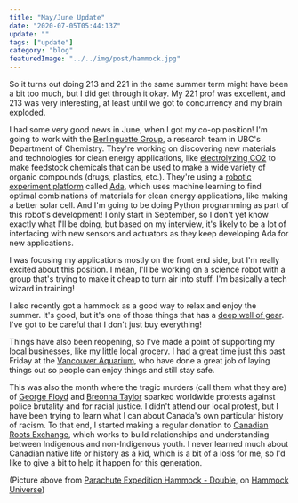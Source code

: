 ```yaml
---
title: "May/June Update"
date: "2020-07-05T05:44:13Z"
update: ""
tags: ["update"]
category: "blog"
featuredImage: "../../img/post/hammock.jpg"
---
```

So it turns out doing 213 and 221 in the same summer term might have been a bit too much, but I did get through it okay. My 221 prof was excellent, and 213 was very interesting, at least until we got to concurrency and my brain exploded.

I had some very good news in June, when I got my co-op position! I'm going to work with the [Berlinguette Group](https://groups.chem.ubc.ca/cberling/), a research team in UBC's Department of Chemistry. They're working on discovering new materials and technologies for clean energy applications, like [electrolyzing CO2](https://pubs.acs.org/doi/10.1021/acsenergylett.9b02356) to make feedstock chemicals that can be used to make a wide variety of organic compounds (drugs, plastics, etc.). They're using a [robotic experiment platform](https://groups.chem.ubc.ca/cberling/research/) called [Ada](https://en.wikipedia.org/wiki/Ada_Lovelace), which uses machine learning to find optimal combinations of materials for clean energy applications, like making a better solar cell. And I'm going to be doing Python programming as part of this robot's development! I only start in September, so I don't yet know exactly what I'll be doing, but based on my interview, it's likely to be a lot of interfacing with new sensors and actuators as they keep developing Ada for new applications.

I was focusing my applications mostly on the front end side, but I'm really excited about this position. I mean, I'll be working on a science robot with a group that's trying to make it cheap to turn air into stuff. I'm basically a tech wizard in training!

I also recently got a hammock as a good way to relax and enjoy the summer. It's good, but it's one of those things that has a [deep well of gear](https://theultimatehang.com/). I've got to be careful that I don't just buy everything!

Things have also been reopening, so I've made a point of supporting my local businesses, like my little local grocery. I had a great time just this past Friday at the [Vancouver Aquarium](https://www.vanaqua.org/), who have done a great job of laying things out so people can enjoy things and still stay safe.

This was also the month where the tragic murders (call them what they are) of [George Floyd](https://en.wikipedia.org/wiki/Killing_of_George_Floyd) and [Breonna Taylor](https://en.wikipedia.org/wiki/Shooting_of_Breonna_Taylor) sparked worldwide protests against police brutality and for racial justice. I didn't attend our local protest, but I have been trying to learn what I can about Canada's own particular history of racism. To that end, I started making a regular donation to [Canadian Roots Exchange](https://canadianroots.ca/programs/national-youth-reconciliation-initiative/), which works to build relationships and understanding between Indigenous and non-Indigenous youth. I never learned much about Canadian native life or history as a kid, which is a bit of a loss for me, so I'd like to give a bit to help it happen for this generation.

(Picture above from [Parachute Expedition Hammock - Double](https://www.hammockuniverse.com/products/parachute-expedition-hammock-double?variant=31833800147049),
on [Hammock Universe](https://www.hammockuniverse.com))
